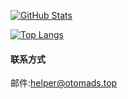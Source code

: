 [![GitHub Stats](https://github-readme-stats.vercel.app/api?username=SAGUMEDREAM&show_icons=true&count_private=true)](https://github.com/anuraghazra/github-readme-stats)

[![Top Langs](https://github-readme-stats.vercel.app/api/top-langs/?username=SAGUMEDREAM)](https://github.com/anuraghazra/github-readme-stats)

#### 联系方式
邮件:helper@otomads.top
